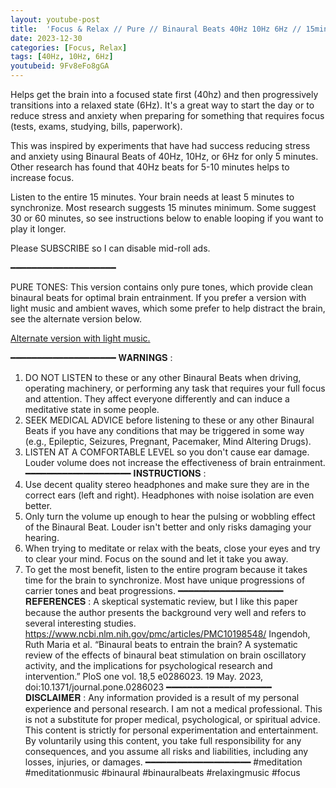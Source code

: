 ```yaml
---
layout: youtube-post
title:  'Focus & Relax // Pure // Binaural Beats 40Hz 10Hz 6Hz // 15mins'
date: 2023-12-30
categories: [Focus, Relax]
tags: [40Hz, 10Hz, 6Hz]
youtubeid: 9Fv8eFo8gGA
---
```


<p class="premono" markdown="1">
Helps get the brain into a focused state first (40hz) and then progressively transitions into a relaxed state (6Hz). It's a great way to start the day or to reduce stress and anxiety when preparing for something that requires focus (tests, exams, studying, bills, paperwork).

This was inspired by experiments that have had success reducing stress and anxiety using Binaural Beats of 40Hz, 10Hz, or 6Hz for only 5 minutes. Other research has found that 40Hz beats for 5-10 minutes helps to increase focus.

Listen to the entire 15 minutes. Your brain needs at least 5 minutes to synchronize. Most research suggests 15 minutes minimum. Some suggest 30 or 60 minutes, so see instructions below to enable looping if you want to play it longer.

Please SUBSCRIBE so I can disable mid-roll ads.

━━━━━━━━━━━━━━━━━━━━

PURE TONES: This version contains only pure tones, which provide clean binaural beats for optimal brain entrainment. If you prefer a version with light music and ambient waves, which some prefer to help distract the brain, see the alternate version below.

[Alternate version with light music.](/focus/relax/2023/12/30/Focus-Relax-Music.html)

━━━━━━━━━━━━━━━━━━━━
𝐖𝐀𝐑𝐍𝐈𝐍𝐆𝐒 :
1. DO NOT LISTEN to these or any other Binaural Beats when driving, operating machinery, or performing any task that requires your full focus and attention. They affect everyone differently and can induce a meditative state in some people.
2. SEEK MEDICAL ADVICE before listening to these or any other Binaural Beats if you have any conditions that may be triggered in some way (e.g., Epileptic, Seizures, Pregnant, Pacemaker, Mind Altering Drugs).
3. LISTEN AT A COMFORTABLE LEVEL so you don't cause ear damage. Louder volume does not increase the effectiveness of brain entrainment.
━━━━━━━━━━━━━━━━━━━━
𝐈𝐍𝐒𝐓𝐑𝐔𝐂𝐓𝐈𝐎𝐍𝐒 :
1. Use decent quality stereo headphones and make sure they are in the correct ears (left and right). Headphones with noise isolation are even better.
2. Only turn the volume up enough to hear the pulsing or wobbling effect of the Binaural Beat. Louder isn't better and only risks damaging your hearing.
3. When trying to meditate or relax with the beats, close your eyes and try to clear your mind. Focus on the sound and let it take you away.
4. To get the most benefit, listen to the entire program because it takes time for the brain to synchronize. Most have unique progressions of carrier tones and beat progressions.
━━━━━━━━━━━━━━━━━━━━
𝐑𝐄𝐅𝐄𝐑𝐄𝐍𝐂𝐄𝐒 :
A skeptical systematic review, but I like this paper because the author presents the background very well and refers to several interesting studies.
<https://www.ncbi.nlm.nih.gov/pmc/articles/PMC10198548/>
Ingendoh, Ruth Maria et al. “Binaural beats to entrain the brain? A systematic review of the effects of binaural beat stimulation on brain oscillatory activity, and the implications for psychological research and intervention.” PloS one vol. 18,5 e0286023. 19 May. 2023, doi:10.1371/journal.pone.0286023
━━━━━━━━━━━━━━━━━━━━
𝐃𝐈𝐒𝐂𝐋𝐀𝐈𝐌𝐄𝐑 :
Any information provided is a result of my personal experience and personal research. I am not a medical professional. This is not a substitute for proper medical, psychological, or spiritual advice. This content is strictly for personal experimentation and entertainment. By voluntarily using this content, you take full responsibility for any consequences, and you assume all risks and liabilities, including any losses, injuries, or damages.
━━━━━━━━━━━━━━━━━━━━
#meditation #meditationmusic #binaural #binauralbeats #relaxingmusic #focus
</p>
